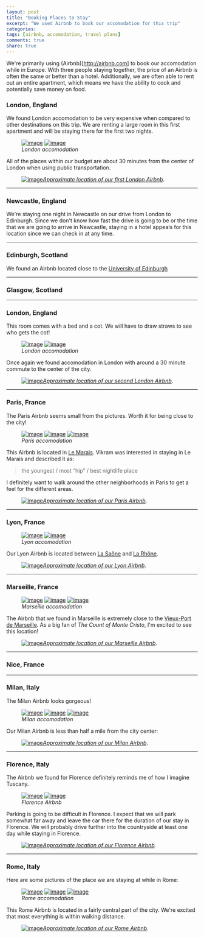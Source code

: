 ```yaml
---
layout: post
title: "Booking Places to Stay"
excerpt: "We used Airbnb to book our accomodation for this trip"
categories: 
tags: [airbnb, accomodation, travel plans]
comments: true
share: true
---
```


We're primarily using (Airbnb)[http://airbnb.com] to book our accomodation
while in Europe.  With three people staying together, the price of an Airbnb is
often the same or better than a hotel.  Additionally, we are often able to
rent out an entire apartment, which means we have the ability to cook and
potentially save money on food.

### London, England

We found London accomodation to be very expensive when compared to other
destinations on this trip.  We are renting a large room in this first apartment
and will be staying there for the first two nights.

<figure class="half">
	<a href="{{site.url}}/images/airbnb_post/london11.jpg"><img src="{{site.url}}/images/airbnb_post/london11.jpg" alt="image"></a>
	<a href="{{site.url}}/images/airbnb_post/london12.jpg"><img src="{{site.url}}/images/airbnb_post/london12.jpg" alt="image"></a>
	<figcaption> <i>London accomodation</i> </figcaption>
</figure>

All of the places within our budget are about 30 minutes from the center of
London when using public transportation.

<figure>
	<figcaption><a href="{{site.url}}/images/airbnb_post/london_map1.png" title="Approximate location of our first London Airbnb"><img src="{{site.url}}/images/airbnb_post/london_map1.png" alt="image"><i>Approximate location of our first London Airbnb</i></a>.</figcaption>
</figure>

---

### Newcastle, England

We're staying one night in Newcastle on our drive from London to Edinburgh.
Since we don't know how fast the drive is going to be or the time that we are
going to arrive in Newcastle, staying in a hotel appeals for this location
since we can check in at any time.

---

### Edinburgh, Scotland

We found an Airbnb located close to the [University of Edinburgh](http://www.ed.ac.uk/home)

---

### Glasgow, Scotland

---

### London, England

This room comes with a bed and a cot.  We will have to draw straws to see who
gets the cot!

<figure class="half">
	<a href="{{site.url}}/images/airbnb_post/london21.jpg"><img src="{{site.url}}/images/airbnb_post/london21.jpg" alt="image"></a>
	<a href="{{site.url}}/images/airbnb_post/london22.jpg"><img src="{{site.url}}/images/airbnb_post/london22.jpg" alt="image"></a>
	<figcaption><i>London accomodation</i></figcaption>
</figure>

Once again we found accomodation in London with around a 30 minute commute to
the center of the city.

<figure>
	<figcaption><a href="{{site.url}}/images/airbnb_post/london_map2.png" title="Approximate location of our second London Airbnb"><img src="{{site.url}}/images/airbnb_post/london_map2.png" alt="image"><i>Approximate location of our second London Airbnb</i></a>.</figcaption>
</figure>

---

### Paris, France

The Paris Airbnb seems small from the pictures.  Worth it for being close to
the city!

<figure class="third">
	<a href="{{site.url}}/images/airbnb_post/paris.jpg"><img src="{{site.url}}/images/airbnb_post/paris.jpg" alt="image"></a>
	<a href="{{site.url}}/images/airbnb_post/paris2.jpg"><img src="{{site.url}}/images/airbnb_post/paris2.jpg" alt="image"></a>
	<a href="{{site.url}}/images/airbnb_post/paris3.jpg"><img src="{{site.url}}/images/airbnb_post/paris3.jpg" alt="image"></a>
	<figcaption><i>Paris accomodation</i></figcaption>
</figure>

This Airbnb is located in [Le Marais](https://en.wikipedia.org/wiki/Le_Marais).
Vikram was interested in staying in Le Marais and described it as:

> the youngest / most “hip” / best nightlife place

I definitely want to walk around the other neighborhoods in Paris to get a feel
for the different areas.

<figure>
	<figcaption><a href="{{site.url}}/images/airbnb_post/paris_map.png" title="Approximate location of our Paris Airbnb"><img src="{{site.url}}/images/airbnb_post/paris_map.png" alt="image"><i>Approximate location of our Paris Airbnb</i></a>.</figcaption>
</figure>

---

### Lyon, France

<figure class="half">
	<a href="{{site.url}}/images/airbnb_post/lyon.jpg"><img src="{{site.url}}/images/airbnb_post/lyon.jpg" alt="image"></a>
	<a href="{{site.url}}/images/airbnb_post/lyon2.jpg"><img src="{{site.url}}/images/airbnb_post/lyon2.jpg" alt="image"></a>
	<figcaption><i>Lyon accomodation</i></figcaption>
</figure>

Our Lyon Airbnb is located between [La
Saône](https://en.wikipedia.org/wiki/Saône) and [La
Rhône](https://en.wikipedia.org/wiki/Rhône).

<figure>
	<figcaption><a href="{{site.url}}/images/airbnb_post/lyon_map.png" title="Approximate location of our Lyon Airbnb"><img src="{{site.url}}/images/airbnb_post/lyon_map.png" alt="image"><i>Approximate location of our Lyon Airbnb</i></a>.</figcaption>
</figure>

---

### Marseille, France

<figure class="third">
	<a href="{{site.url}}/images/airbnb_post/marseille.jpg"><img src="{{site.url}}/images/airbnb_post/marseille.jpg" alt="image"></a>
	<a href="{{site.url}}/images/airbnb_post/marseille2.jpg"><img src="{{site.url}}/images/airbnb_post/marseille2.jpg" alt="image"></a>
	<a href="{{site.url}}/images/airbnb_post/marseille3.jpg"><img src="{{site.url}}/images/airbnb_post/marseille3.jpg" alt="image"></a>
	<figcaption><i>Marseille accomodation</i></figcaption>
</figure>

The Airbnb that we found in Marseille is extremely close to the [Vieux-Port de
Marseille](https://en.wikipedia.org/wiki/Old_Port_of_Marseille).  As a big fan
of *The Count of Monte Cristo*, I'm excited to see this location!

<figure>
	<figcaption><a href="{{site.url}}/images/airbnb_post/marseille_map.png" title="Approximate location of our Marseille Airbnb"><img src="{{site.url}}/images/airbnb_post/marseille_map.png" alt="image"><i>Approximate location of our Marseille Airbnb</i></a>.</figcaption>
</figure>

---

### Nice, France

---

### Milan, Italy

The Milan Airbnb looks gorgeous!

<figure class="third">
	<a href="{{site.url}}/images/airbnb_post/milan.jpg"><img src="{{site.url}}/images/airbnb_post/milan.jpg" alt="image"></a>
	<a href="{{site.url}}/images/airbnb_post/milan2.jpg"><img src="{{site.url}}/images/airbnb_post/milan2.jpg" alt="image"></a>
	<a href="{{site.url}}/images/airbnb_post/milan3.jpg"><img src="{{site.url}}/images/airbnb_post/milan3.jpg" alt="image"></a>
	<figcaption><i>Milan accomodation</i></figcaption>
</figure>

Our Milan Airbnb is less than half a mile from the city center:

<figure>
	<figcaption><a href="{{site.url}}/images/airbnb_post/milan_map.png" title="Approximate location of our Milan Airbnb"><img src="{{site.url}}/images/airbnb_post/milan_map.png" alt="image"><i>Approximate location of our Milan Airbnb</i></a>.</figcaption>
</figure>

---

### Florence, Italy

The Airbnb we found for Florence definitely reminds me of how I imagine
Tuscany.

<figure class="half">
	<a href="{{site.url}}/images/airbnb_post/florence.jpg"><img src="{{site.url}}/images/airbnb_post/florence.jpg" alt="image"></a>
	<a href="{{site.url}}/images/airbnb_post/florence2.jpg"><img src="{{site.url}}/images/airbnb_post/florence2.jpg" alt="image"></a>
	<figcaption><i>Florence Airbnb</i></figcaption>
</figure>

Parking is going to be difficult in Florence.  I expect that we will park
somewhat far away and leave the car there for the duration of our stay in
Florence.  We will probably drive further into the countryside at least one day
while staying in Florence. 

<figure>
	<figcaption><a href="{{site.url}}/images/airbnb_post/florence_map.png" title="Approximate location of our Florence Airbnb"><img src="{{site.url}}/images/airbnb_post/florence_map.png" alt="image"><i>Approximate location of our Florence Airbnb</i></a>.</figcaption>
</figure>

---

### Rome, Italy

Here are some pictures of the place we are staying at while in Rome:

<figure class="third">
	<a href="{{site.url}}/images/airbnb_post/rome.jpg"><img src="{{site.url}}/images/airbnb_post/rome.jpg" alt="image"></a>
	<a href="{{site.url}}/images/airbnb_post/rome2.jpg"><img src="{{site.url}}/images/airbnb_post/rome2.jpg" alt="image"></a>
	<a href="{{site.url}}/images/airbnb_post/rome3.jpg"><img src="{{site.url}}/images/airbnb_post/rome3.jpg" alt="image"></a>
	<figcaption><i>Rome accomodation</i></figcaption>
</figure>

This Rome Airbnb is located in a fairly central part of the city.  We're
excited that most everything is within walking distance.

<figure>
	<figcaption><a href="{{site.url}}/images/airbnb_post/rome_map.png" title="Approximate location of our Rome Airbnb" alt="image"><img src="{{site.url}}/images/airbnb_post/rome_map.png" alt="image"><i>Approximate location of our Rome Airbnb</i></a>.</figcaption>
</figure>

